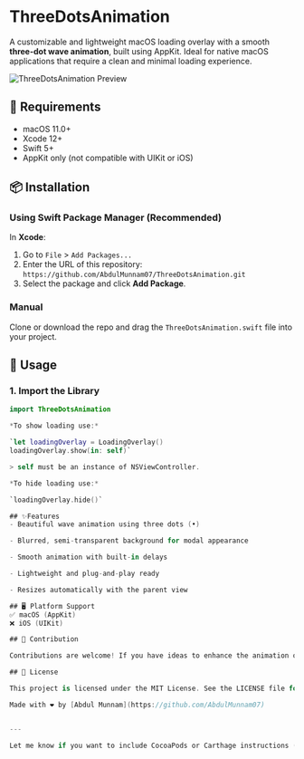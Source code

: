 # ThreeDotsAnimation

A customizable and lightweight macOS loading overlay with a smooth **three-dot wave animation**, built using AppKit. Ideal for native macOS applications that require a clean and minimal loading experience.

![ThreeDotsAnimation Preview](https://github.com/AbdulMunnam07/ThreeDotsAnimation/raw/main/preview.gif)

## 🔧 Requirements

- macOS 11.0+
- Xcode 12+
- Swift 5+
- AppKit only (not compatible with UIKit or iOS)

## 📦 Installation

### Using Swift Package Manager (Recommended)

In **Xcode**:

1. Go to `File` > `Add Packages...`
2. Enter the URL of this repository:
`https://github.com/AbdulMunnam07/ThreeDotsAnimation.git`
3. Select the package and click **Add Package**.

### Manual

Clone or download the repo and drag the `ThreeDotsAnimation.swift` file into your project.

## 🚀 Usage

### 1. Import the Library

```swift
import ThreeDotsAnimation

*To show loading use:*

`let loadingOverlay = LoadingOverlay()
loadingOverlay.show(in: self)`

> self must be an instance of NSViewController.

*To hide loading use:*

`loadingOverlay.hide()`

## ✨Features
- Beautiful wave animation using three dots (•)

- Blurred, semi-transparent background for modal appearance

- Smooth animation with built-in delays

- Lightweight and plug-and-play ready

- Resizes automatically with the parent view

## 🖥️ Platform Support
✅ macOS (AppKit)
❌ iOS (UIKit)

## 🙌 Contribution

Contributions are welcome! If you have ideas to enhance the animation or improve performance, feel free to open an issue or submit a pull request.

## 📄 License

This project is licensed under the MIT License. See the LICENSE file for details.

Made with ❤️ by [Abdul Munnam](https://github.com/AbdulMunnam07)


--- 

Let me know if you want to include CocoaPods or Carthage instructions (though SPM is best for macOS).

